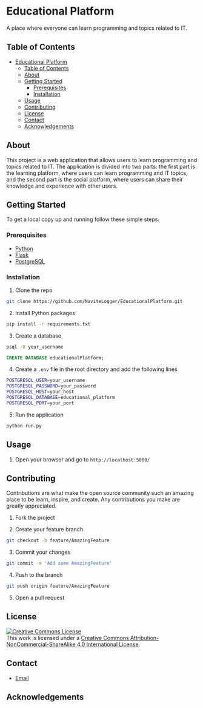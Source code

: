 # Educational Platform

A place where everyone can learn programming and topics related to IT.

## Table of Contents

- [Educational Platform](#educational-platform)
  - [Table of Contents](#table-of-contents)
  - [About](#about)
  - [Getting Started](#getting-started)
    - [Prerequisites](#prerequisites)
    - [Installation](#installation)
  - [Usage](#usage)
  - [Contributing](#contributing)
  - [License](#license)
  - [Contact](#contact)
  - [Acknowledgements](#acknowledgements)

## About

This project is a web application that allows users to learn programming and topics related to IT. The application is divided into two parts: the first part is the learning platform, where users can learn programming and IT topics, and the second part is the social platform, where users can share their knowledge and experience with other users.

## Getting Started

To get a local copy up and running follow these simple steps.

### Prerequisites

- [Python](https://www.python.org/downloads/)
- [Flask](https://flask.palletsprojects.com/en/1.1.x/installation/)
- [PostgreSQL](https://www.postgresql.org/download/)

### Installation

1. Clone the repo

```sh
git clone https://github.com/NaviteLogger/EducationalPlatform.git
```

2. Install Python packages

```sh
pip install -r requirements.txt
```

3. Create a database

```sh
psql -U your_username
```

```sql
CREATE DATABASE educationalPlatform;
```

4. Create a `.env` file in the root directory and add the following lines

```sh
POSTGRESQL_USER=your_username
POSTGRESQL_PASSWORD=your_password
POSTGRESQL_HOST=your_host
POSTGRESQL_DATABASE=educational_platform
POSTGRESQL_PORT=your_port
```

5. Run the application

```sh
python run.py
```

## Usage

1. Open your browser and go to `http://localhost:5000/`

## Contributing

Contributions are what make the open source community such an amazing place to be learn, inspire, and create. Any contributions you make are greatly appreciated.

1. Fork the project

2. Create your feature branch

```sh
git checkout -b feature/AmazingFeature
```

3. Commit your changes

```sh
git commit -m 'Add some AmazingFeature'
```

4. Push to the branch

```sh
git push origin feature/AmazingFeature
```

5. Open a pull request

## License

<a rel="license" href="http://creativecommons.org/licenses/by-nc-sa/4.0/"><img alt="Creative Commons License" style="border-width:0" src="https://i.creativecommons.org/l/by-nc-sa/4.0/88x31.png" /></a><br />This work is licensed under a <a rel="license" href="http://creativecommons.org/licenses/by-nc-sa/4.0/">Creative Commons Attribution-NonCommercial-ShareAlike 4.0 International License</a>.

## Contact

- [Email](mailto:kacprzakmarek92@gmail.com)

## Acknowledgements
